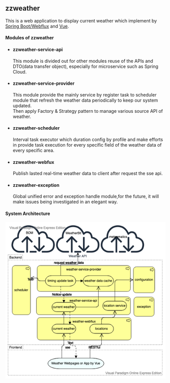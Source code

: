## zzweather
This is a web application to  display current weather which implement by [Spring Boot/Webflux](https://docs.spring.io/spring/docs/current/spring-framework-reference/web-reactive.html#webflux) and [Vue](https://vuejs.org/). 

#### Modules of zzweather

- #### zzweather-service-api <br>
     This module is divided out for other modules reuse of the APIs and DTO(data transfer object), especially for microservice such as Spring Cloud.
- #### zzweather-service-provider <br>
     This module provide the mainly service by register task to scheduler module that refresh the weather data periodically to keep our system updated.<br>
     Then apply Factory & Strategy pattern to manage various source API of weather.
- #### zzweather-scheduler
     Interval task executor which duration config by profile and make efforts in provide task execution for every specific field of the weather data of every specific area.
- #### zzweather-webfux
     Publish lasted real-time weather data to client after request the sse api.
- #### zzweather-exception
     Global unified error and exception handle module,for the future, it will make issues being investigated in an elegant way.
#### System Architecture 
![architecture design](https://github.com/zack4coding/zzweather/blob/master/weather-service-architecture.png)

